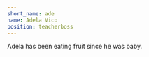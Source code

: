 ```yaml
---
short_name: ade
name: Adela Vico
position: teacherboss
---
```

Adela has been eating fruit since he was baby.